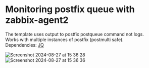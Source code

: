 # Monitoring postfix queue with zabbix-agent2

The template uses output to postfix postqueue command not logs.<br>
Works with multiple instances of postfix (postmulti safe).<br>
Dependencies: [JQ](https://jqlang.github.io/jq/)

![Screenshot 2024-08-27 at 15 36 28](https://github.com/user-attachments/assets/634225d7-22a8-4c20-8465-c703281fc57f)
![Screenshot 2024-08-27 at 15 36 36](https://github.com/user-attachments/assets/e12c5898-09e4-4cdb-839f-3f4ea5202066)
